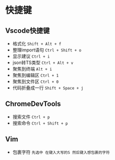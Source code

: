 # 快捷键

## Vscode快捷键

- 格式化 `Shift + Alt + f`
- 整理import语句 `Ctrl + Shift + o`
- 显示建议 `Ctrl + i`
- json转TS类型 `Ctrl + Alt + v`
- 聚焦到终端 `Alt + i`
- 聚焦到编辑区 `Ctrl + 1` 
- 聚焦到文件区 `Ctrl + 0`
- 代码折叠成一行 `Shift + Space + j`

## ChromeDevTools

- 搜索文件 `Ctrl + p`
- 搜索命令 `Ctrl + Shift + p`

## Vim

- 包裹字符  `先选中 在键入大写的S 然后键入想包裹的字符`